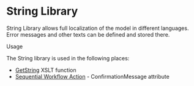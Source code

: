 # String Library

String Library allows full localization of the model in different languages. Error messages and other texts can be defined and stored there.

Usage

The String library is used in the following places:

-   [GetString](/t/GetString) XSLT function
-   [Sequential Workflow Action](/t/Sequential-Workflow-Action) - ConfirmationMessage attribute
